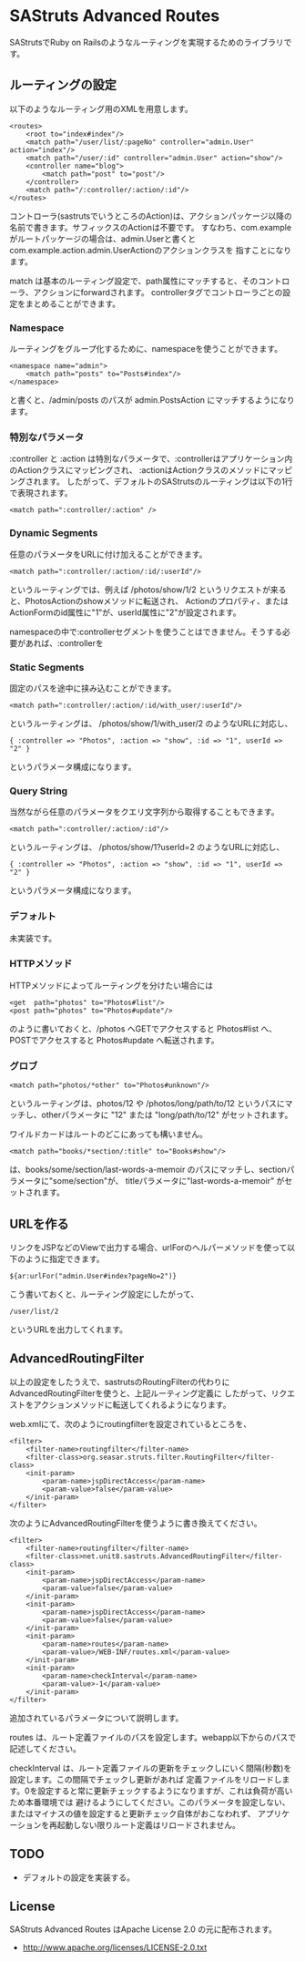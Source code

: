 SAStruts Advanced Routes
========================

SAStrutsでRuby on Railsのようなルーティングを実現するためのライブラリです。

## ルーティングの設定

以下のようなルーティング用のXMLを用意します。

	<routes>
		<root to="index#index"/>
		<match path="/user/list/:pageNo" controller="admin.User" action="index"/>
		<match path="/user/:id" controller="admin.User" action="show"/>
		<controller name="blog">
			<match path="post" to="post"/>
		</controller>
		<match path="/:controller/:action/:id"/>
	</routes>

コントローラ(sastrutsでいうところのAction)は、アクションパッケージ以降の名前で書きます。サフィックスのActionは不要です。
すなわち、com.exampleがルートパッケージの場合は、admin.Userと書くとcom.example.action.admin.UserActionのアクションクラスを
指すことになります。

match は基本のルーティング設定で、path属性にマッチすると、そのコントローラ、アクションにforwardされます。
controllerタグでコントローラごとの設定をまとめることができます。


### Namespace

ルーティングをグループ化するために、namespaceを使うことができます。

	<namespace name="admin">
		<match path="posts" to="Posts#index"/>
	</namespace>

と書くと、/admin/posts のパスが admin.PostsAction にマッチするようになります。

### 特別なパラメータ

:controller と :action は特別なパラメータで、:controllerはアプリケーション内のActionクラスにマッピングされ、
:actionはActionクラスのメソッドにマッピングされます。
したがって、デフォルトのSAStrutsのルーティングは以下の1行で表現されます。

	<match path=":controller/:action" />

### Dynamic Segments

任意のパラメータをURLに付け加えることができます。

	<match path=":controller/:action/:id/:userId"/>

というルーティングでは、例えば /photos/show/1/2 というリクエストが来ると、PhotosActionのshowメソッドに転送され、
Actionのプロパティ、またはActionFormのid属性に"1"が、userId属性に"2"が設定されます。

namespaceの中で:controllerセグメントを使うことはできません。そうする必要があれば、:controllerを

### Static Segments

固定のパスを途中に挟み込むことができます。

	<match path=":controller/:action/:id/with_user/:userId"/>

というルーティングは、 /photos/show/1/with_user/2 のようなURLに対応し、

	{ :controller => "Photos", :action => "show", :id => "1", userId => "2" }

というパラメータ構成になります。

### Query String

当然ながら任意のパラメータをクエリ文字列から取得することもできます。

	<match path=":controller/:action/:id"/>

というルーティングは、 /photos/show/1?userId=2 のようなURLに対応し、

	{ :controller => "Photos", :action => "show", :id => "1", userId => "2" }

というパラメータ構成になります。

### デフォルト

未実装です。

### HTTPメソッド

HTTPメソッドによってルーティングを分けたい場合には

	<get  path="photos" to="Photos#list"/>
	<post path="photos" to="Photos#update"/>

のように書いておくと、/photos へGETでアクセスすると Photos#list へ、POSTでアクセスすると Photos#update へ転送されます。

### グロブ

	<match path="photos/*other" to="Photos#unknown"/>

というルーティングは、photos/12 や /photos/long/path/to/12 というパスにマッチし、otherパラメータに
"12" または "long/path/to/12" がセットされます。

ワイルドカードはルートのどこにあっても構いません。

	<match path="books/*section/:title" to="Books#show"/>

は、books/some/section/last-words-a-memoir のパスにマッチし、sectionパラメータに"some/section"が、
titleパラメータに"last-words-a-memoir" がセットされます。

## URLを作る

リンクをJSPなどのViewで出力する場合、urlForのヘルパーメソッドを使って以下のように指定できます。

	${ar:urlFor("admin.User#index?pageNo=2")}

こう書いておくと、ルーティング設定にしたがって、

	/user/list/2

というURLを出力してくれます。


## AdvancedRoutingFilter

以上の設定をしたうえで、sastrutsのRoutingFilterの代わりにAdvancedRoutingFilterを使うと、上記ルーティング定義に
したがって、リクエストをアクションメソッドに転送してくれるようになります。

web.xmlにて、次のようにroutingfilterを設定されているところを、

	<filter>
		<filter-name>routingfilter</filter-name>
		<filter-class>org.seasar.struts.filter.RoutingFilter</filter-class>
		<init-param>
			<param-name>jspDirectAccess</param-name>
			<param-value>false</param-value>
		</init-param>
	</filter>

次のようにAdvancedRoutingFilterを使うように書き換えてください。

	<filter>
		<filter-name>routingfilter</filter-name>
		<filter-class>net.unit8.sastruts.AdvancedRoutingFilter</filter-class>
		<init-param>
			<param-name>jspDirectAccess</param-name>
			<param-value>false</param-value>
		</init-param>
		<init-param>
			<param-name>jspDirectAccess</param-name>
			<param-value>false</param-value>
		</init-param>
		<init-param>
			<param-name>routes</param-name>
			<param-value>/WEB-INF/routes.xml</param-value>
		</init-param>
		<init-param>
			<param-name>checkInterval</param-name>
			<param-value>-1</param-value>
		</init-param>
	</filter>

追加されているパラメータについて説明します。

routes は、ルート定義ファイルのパスを設定します。webapp以下からのパスで記述してください。

checkInterval は、ルート定義ファイルの更新をチェックしにいく間隔(秒数)を設定します。この間隔でチェックし更新があれば
定義ファイルをリロードします。0を設定すると常に更新チェックするようになりますが、これは負荷が高いため本番環境では
避けるようにしてください。このパラメータを設定しない、またはマイナスの値を設定すると更新チェック自体がおこなわれず、
アプリケーションを再起動しない限りルート定義はリロードされません。

## TODO

* デフォルトの設定を実装する。

## License

SAStruts Advanced Routes はApache License 2.0 の元に配布されます。

* http://www.apache.org/licenses/LICENSE-2.0.txt

